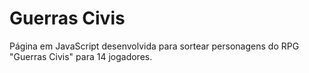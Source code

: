 # Guerras Civis

Página em JavaScript desenvolvida para sortear personagens do RPG "Guerras Civis" para 14 jogadores.
